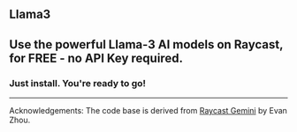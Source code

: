 ## Llama3

## Use the powerful Llama-3 AI models on Raycast, for FREE - no API Key required.

### **Just install. You're ready to go!**

---

Acknowledgements:
The code base is derived from [Raycast Gemini](
https://github.com/raycast/extensions/tree/main/extensions/raycast-gemini) by Evan Zhou.
